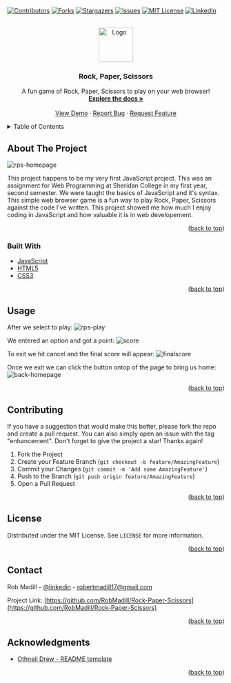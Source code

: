 <div id="top"></div>

[![Contributors][contributors-shield]][contributors-url]
[![Forks][forks-shield]][forks-url]
[![Stargazers][stars-shield]][stars-url]
[![Issues][issues-shield]][issues-url]
[![MIT License][license-shield]][license-url]
[![LinkedIn][linkedin-shield]][linkedin-url]




<!-- PROJECT LOGO -->
<br />
<div align="center">
  <a href="https://github.com/RobMadill/Rock-Paper-Scissors">
    <img src="https://user-images.githubusercontent.com/19481324/158622709-4df49492-53df-4989-95c3-61f37bf05469.png" alt="Logo" width="80" height="80">
  </a>

<h3 align="center">Rock, Paper, Scissors</h3>

  <p align="center">
    A fun game of Rock, Paper, Scissors to play on your web browser!
    <br />
    <a href="https://github.com/RobMadill/Rock-Paper-Scissors"><strong>Explore the docs »</strong></a>
    <br />
    <br />
    <a href="https://robmadill.github.io/Rock-Paper-Scissors/">View Demo</a>
    ·
    <a href="https://github.com/RobMadill/Rock-Paper-Scissors/issues">Report Bug</a>
    ·
    <a href="https://github.com/RobMadill/Rock-Paper-Scissors/issues">Request Feature</a>
  </p>
</div>



<!-- TABLE OF CONTENTS -->
<details>
  <summary>Table of Contents</summary>
  <ol>
    <li>
      <a href="#about-the-project">About The Project</a>
      <ul>
        <li><a href="#built-with">Built With</a></li>
      </ul>
    </li>
    <li><a href="#usage">Usage</a></li>
    <li><a href="#contributing">Contributing</a></li>
    <li><a href="#license">License</a></li>
    <li><a href="#contact">Contact</a></li>
    <li><a href="#acknowledgments">Acknowledgments</a></li>
  </ol>
</details>


<!-- ABOUT THE PROJECT -->
## About The Project

![rps-homepage](https://user-images.githubusercontent.com/19481324/158622510-69c77b2b-fe1a-4abc-9c5d-50833274f3a5.png)

This project happens to be my very first JavaScript project. This was an assignment for Web Programming at Sheridan College in my first year, second semester. We were taught the basics of JavaScript and it's syntax. This simple web browser game is a fun way to play Rock, Paper, Scissors against the code I've written. This project showed me how much I enjoy coding in JavaScript and how valuable it is in web developement. 

<p align="right">(<a href="#top">back to top</a>)</p>



### Built With

* [JavaScript](https://www.javascript.com/)
* [HTML5](https://en.wikipedia.org/wiki/HTML5)
* [CSS3](https://en.wikipedia.org/wiki/CSS)

<p align="right">(<a href="#top">back to top</a>)</p>


<!-- USAGE EXAMPLES -->
## Usage

After we select to play:
![rps-play](https://user-images.githubusercontent.com/19481324/158635771-c76b33b0-f086-41e9-9e52-6e1fb1740aec.png)

We entered an option and got a point:
![score](https://user-images.githubusercontent.com/19481324/158635970-010c5287-f720-45b0-902f-ebb3c0a7b895.png)

To exit we hit cancel and the final score will appear:
![finalscore](https://user-images.githubusercontent.com/19481324/158636085-80ab88d4-dedd-4cbd-97ff-32631cef5417.PNG)

Once we exit we can click the button ontop of the page to bring us home:
![back-homepage](https://user-images.githubusercontent.com/19481324/158636232-ab120350-1cd9-4014-96af-94b08061ffb8.PNG)


<p align="right">(<a href="#top">back to top</a>)</p>


<!-- CONTRIBUTING -->
## Contributing

If you have a suggestion that would make this better, please fork the repo and create a pull request. You can also simply open an issue with the tag "enhancement".
Don't forget to give the project a star! Thanks again!

1. Fork the Project
2. Create your Feature Branch (`git checkout -b feature/AmazingFeature`)
3. Commit your Changes (`git commit -m 'Add some AmazingFeature'`)
4. Push to the Branch (`git push origin feature/AmazingFeature`)
5. Open a Pull Request

<p align="right">(<a href="#top">back to top</a>)</p>



<!-- LICENSE -->
## License

Distributed under the MIT License. See `LICENSE` for more information.

<p align="right">(<a href="#top">back to top</a>)</p>



<!-- CONTACT -->
## Contact

Rob Madill - [@linkedin](https://www.linkedin.com/in/robert-madill/) - robertmadill17@gmail.com

Project Link: [https://github.com/RobMadill/Rock-Paper-Scissors](https://github.com/RobMadill/Rock-Paper-Scissors)

<p align="right">(<a href="#top">back to top</a>)</p>


<!-- ACKNOWLEDGMENTS -->
## Acknowledgments

* [Othneil Drew - README template](https://github.com/othneildrew/Best-README-Template)


<p align="right">(<a href="#top">back to top</a>)</p>


<!-- MARKDOWN LINKS & IMAGES -->
<!-- https://www.markdownguide.org/basic-syntax/#reference-style-links -->
[contributors-shield]: https://img.shields.io/github/contributors/RobMadill/Rock-Paper-Scissors.svg?style=for-the-badge
[contributors-url]: https://github.com/RobMadill/Rock-Paper-Scissors/graphs/contributors
[forks-shield]: https://img.shields.io/github/forks/RobMadill/Rock-Paper-Scissors.svg?style=for-the-badge
[forks-url]: https://github.com/RobMadill/Rock-Paper-Scissors/network/members
[stars-shield]: https://img.shields.io/github/stars/RobMadill/Rock-Paper-Scissors.svg?style=for-the-badge
[stars-url]: https://github.com/RobMadill/Rock-Paper-Scissors/stargazers
[issues-shield]: https://img.shields.io/github/issues/RobMadill/Rock-Paper-Scissors.svg?style=for-the-badge
[issues-url]: https://github.com/RobMadill/Rock-Paper-Scissors/issues
[license-shield]: https://img.shields.io/github/license/RobMadill/Rock-Paper-Scissors.svg?style=for-the-badge
[license-url]: https://github.com/RobMadill/Rock-Paper-Scissors/blob/master/LICENSE.txt
[linkedin-shield]: https://img.shields.io/badge/-LinkedIn-black.svg?style=for-the-badge&logo=linkedin&colorB=555
[linkedin-url]: https://www.linkedin.com/in/robert-madill/
[product-screenshot]: images/screenshot.png
